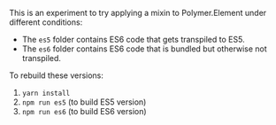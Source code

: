 This is an experiment to try applying a mixin to Polymer.Element under
different conditions:

* The `es5` folder contains ES6 code that gets transpiled to ES5.
* The `es6` folder contains ES6 code that is bundled but otherwise not
  transpiled.

To rebuild these versions:

1. `yarn install`
2. `npm run es5` (to build ES5 version)
3. `npm run es6` (to build ES6 version)

